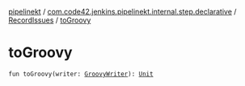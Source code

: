 [pipelinekt](../../index.md) / [com.code42.jenkins.pipelinekt.internal.step.declarative](../index.md) / [RecordIssues](index.md) / [toGroovy](./to-groovy.md)

# toGroovy

`fun toGroovy(writer: `[`GroovyWriter`](../../com.code42.jenkins.pipelinekt.core.writer/-groovy-writer/index.md)`): `[`Unit`](https://kotlinlang.org/api/latest/jvm/stdlib/kotlin/-unit/index.html)